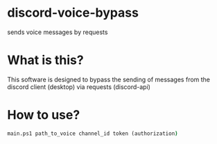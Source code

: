 # discord-voice-bypass
sends voice messages by requests

# What is this?
This software is designed to bypass the sending of messages from the discord client (desktop) via requests (discord-api)

# How to use?

```cmd
main.ps1 path_to_voice channel_id token (authorization)
```
